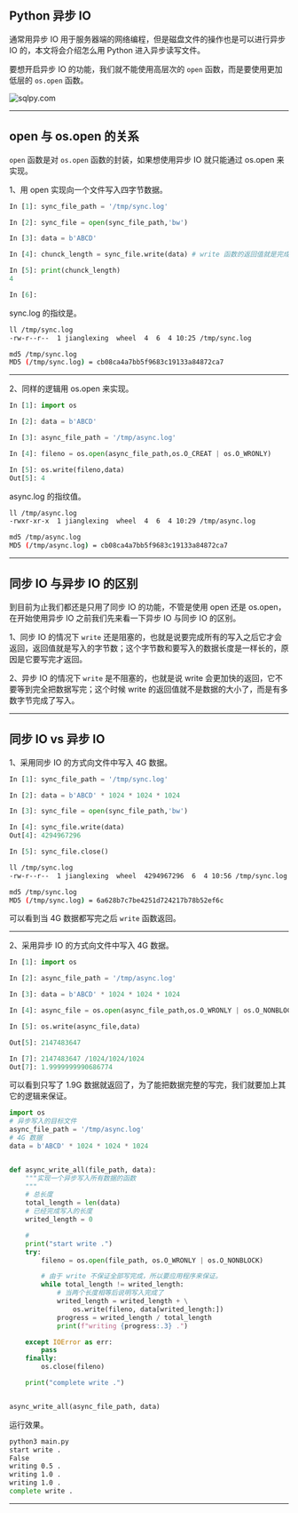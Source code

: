
## Python 异步 IO
通常用异步 IO 用于服务器端的网络编程，但是磁盘文件的操作也是可以进行异步 IO 的，本文将会介绍怎么用 Python 进入异步读写文件。

要想开启异步 IO 的功能，我们就不能使用高层次的 `open` 函数，而是要使用更加低层的 `os.open` 函数。

![sqlpy.com](static/2020-22/python-sqlpy.jpg)

---


## open 与 os.open 的关系
`open` 函数是对 `os.open` 函数的封装，如果想使用异步 IO 就只能通过 os.open 来实现。

1、用 open 实现向一个文件写入四字节数据。
```python
In [1]: sync_file_path = '/tmp/sync.log'                                                                                       

In [2]: sync_file = open(sync_file_path,'bw')                                                                                  

In [3]: data = b'ABCD'                                                                                                         

In [4]: chunck_length = sync_file.write(data) # write 函数的返回值就是完成写入的大小，这里 data 只有 4 字节所以返回 4.

In [5]: print(chunck_length)                
4

In [6]: 
```
sync.log 的指纹是。
```bash
ll /tmp/sync.log 
-rw-r--r--  1 jianglexing  wheel  4  6  4 10:25 /tmp/sync.log

md5 /tmp/sync.log 
MD5 (/tmp/sync.log) = cb08ca4a7bb5f9683c19133a84872ca7
```
---

2、同样的逻辑用 os.open 来实现。
```python
In [1]: import os                                                                                                              

In [2]: data = b'ABCD'                                                                                                         

In [3]: async_file_path = '/tmp/async.log'                                                                                     

In [4]: fileno = os.open(async_file_path,os.O_CREAT | os.O_WRONLY)                                                             

In [5]: os.write(fileno,data)                                                                                                  
Out[5]: 4
```
async.log 的指纹值。
```bash
ll /tmp/async.log 
-rwxr-xr-x  1 jianglexing  wheel  4  6  4 10:29 /tmp/async.log

md5 /tmp/async.log 
MD5 (/tmp/async.log) = cb08ca4a7bb5f9683c19133a84872ca7
```

---

## 同步 IO 与异步 IO 的区别
到目前为止我们都还是只用了同步 IO 的功能，不管是使用 open 还是 os.open，在开始使用异步 IO 之前我们先来看一下异步 IO 与同步 IO 的区别。

1、同步 IO 的情况下 `write` 还是阻塞的，也就是说要完成所有的写入之后它才会返回，返回值就是写入的字节数；这个字节数和要写入的数据长度是一样长的，原因是它要写完才返回。

2、异步 IO 的情况下 `write` 是不阻塞的，也就是说 write 会更加快的返回，它不要等到完全把数据写完；这个时候 write 的返回值就不是数据的大小了，而是有多数字节完成了写入。

---


## 同步 IO vs 异步 IO
1、采用同步 IO 的方式向文件中写入 4G 数据。 
```python
In [1]: sync_file_path = '/tmp/sync.log'                                                                                       

In [2]: data = b'ABCD' * 1024 * 1024 * 1024                                                                                    

In [3]: sync_file = open(sync_file_path,'bw')                                                                                  

In [4]: sync_file.write(data)                                                                                                  
Out[4]: 4294967296

In [5]: sync_file.close() 
```
```bash
ll /tmp/sync.log 
-rw-r--r--  1 jianglexing  wheel  4294967296  6  4 10:56 /tmp/sync.log

md5 /tmp/sync.log 
MD5 (/tmp/sync.log) = 6a628b7c7be4251d724217b78b52ef6c
```
可以看到当 4G 数据都写完之后 `write` 函数返回。

---

2、采用异步 IO 的方式向文件中写入 4G 数据。
```python
In [1]: import os                                                                                                              

In [2]: async_file_path = '/tmp/async.log'                                                                                     

In [3]: data = b'ABCD' * 1024 * 1024 * 1024                                                                                    

In [4]: async_file = os.open(async_file_path,os.O_WRONLY | os.O_NONBLOCK)                                                      

In [5]: os.write(async_file,data)                                                                                              

Out[5]: 2147483647

In [7]: 2147483647 /1024/1024/1024                                                                                             
Out[7]: 1.9999999990686774
```
可以看到只写了 1.9G 数据就返回了，为了能把数据完整的写完，我们就要加上其它的逻辑来保证。
```python
import os
# 异步写入的目标文件
async_file_path = '/tmp/async.log'
# 4G 数据
data = b'ABCD' * 1024 * 1024 * 1024


def async_write_all(file_path, data):
    """实现一个异步写入所有数据的函数
    """
    # 总长度
    total_length = len(data)
    # 已经完成写入的长度
    writed_length = 0

    #
    print("start write .")
    try:
        fileno = os.open(file_path, os.O_WRONLY | os.O_NONBLOCK)

        # 由于 write 不保证全部写完成，所以要应用程序来保证。
        while total_length != writed_length:
            # 当两个长度相等后说明写入完成了
            writed_length = writed_length + \
                os.write(fileno, data[writed_length:])
            progress = writed_length / total_length
            print(f"writing {progress:.3} .")

    except IOError as err:
        pass
    finally:
        os.close(fileno)

    print("complete write .")


async_write_all(async_file_path, data)

```
运行效果。
```bash
python3 main.py 
start write .
False
writing 0.5 .
writing 1.0 .
writing 1.0 .
complete write .
```


---